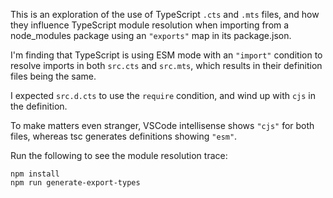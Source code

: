 This is an exploration of the use of TypeScript `.cts` and `.mts` files, and how they 
influence TypeScript module resolution when importing from a node_modules package using 
an `"exports"` map in its package.json.

I'm finding that TypeScript is using ESM mode with an `"import"` condition to resolve
imports in both `src.cts` and `src.mts`, which results in their definition files being
the same.

I expected `src.d.cts` to use the `require` condition, and wind up with `cjs` in the definition.

To make matters even stranger, VSCode intellisense shows `"cjs"` for both files, 
whereas tsc generates definitions showing `"esm"`.

Run the following to see the module resolution trace:

```
npm install
npm run generate-export-types
```
